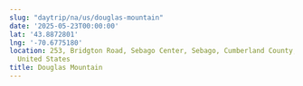 ```yaml
---
slug: "daytrip/na/us/douglas-mountain"
date: '2025-05-23T00:00:00'
lat: '43.8872801'
lng: '-70.6775180'
location: 253, Bridgton Road, Sebago Center, Sebago, Cumberland County, Maine, 04029,
  United States
title: Douglas Mountain
---
```



